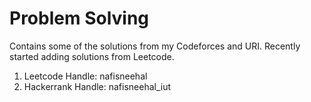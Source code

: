 # Problem Solving

Contains some of the solutions from my Codeforces and URI. Recently started adding solutions from Leetcode. 

1. Leetcode Handle: nafisneehal  
2. Hackerrank Handle: nafisneehal_iut  
